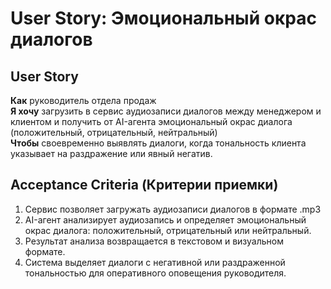 # User Story: Эмоциональный окрас диалогов


## User Story

**Как** руководитель отдела продаж  
**Я хочу** загрузить в сервис аудиозаписи диалогов между менеджером и клиентом и получить от AI-агента эмоциональный окрас диалога (положительный, отрицательный, нейтральный)  
**Чтобы** своевременно выявлять диалоги, когда тональность клиента указывает на раздражение или явный негатив.

## Acceptance Criteria (Критерии приемки)

1. Сервис позволяет загружать аудиозаписи диалогов в формате .mp3
2. AI-агент анализирует аудиозапись и определяет эмоциональный окрас диалога: положительный, отрицательный или нейтральный.
3. Результат анализа возвращается в текстовом и визуальном формате.
4. Система выделяет диалоги с негативной или раздраженной тональностью для оперативного оповещения руководителя.